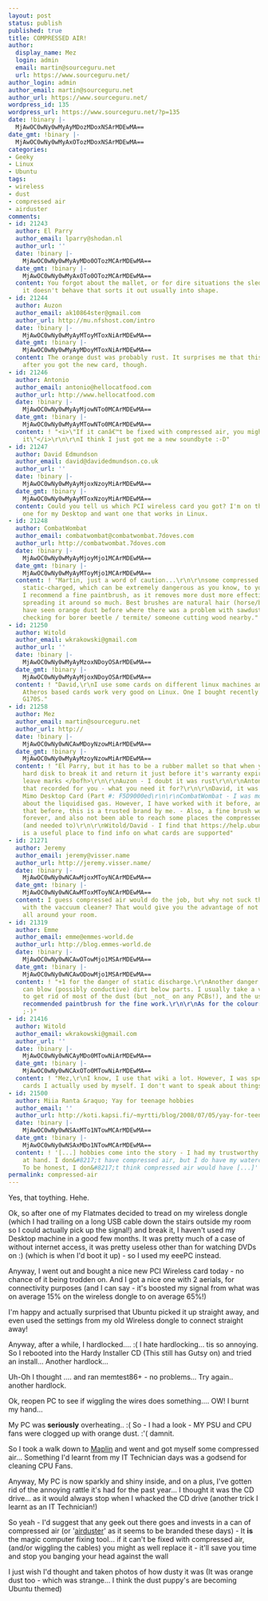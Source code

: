 ```yaml
---
layout: post
status: publish
published: true
title: COMPRESSED AIR!
author:
  display_name: Mez
  login: admin
  email: martin@sourceguru.net
  url: https://www.sourceguru.net/
author_login: admin
author_email: martin@sourceguru.net
author_url: https://www.sourceguru.net/
wordpress_id: 135
wordpress_url: https://www.sourceguru.net/?p=135
date: !binary |-
  MjAwOC0wNy0wMyAyMDozMDoxNSArMDEwMA==
date_gmt: !binary |-
  MjAwOC0wNy0wMyAxOTozMDoxNSArMDEwMA==
categories:
- Geeky
- Linux
- Ubuntu
tags:
- wireless
- dust
- compressed air
- airduster
comments:
- id: 21243
  author: El Parry
  author_email: lparry@shodan.nl
  author_url: ''
  date: !binary |-
    MjAwOC0wNy0wMyAyMDo0OTozMCArMDEwMA==
  date_gmt: !binary |-
    MjAwOC0wNy0wMyAxOTo0OTozMCArMDEwMA==
  content: You forgot about the mallet, or for dire situations the sledgehammer. If
    it doesn't behave that sorts it out usually into shape.
- id: 21244
  author: Auzon
  author_email: ak10864ster@gmail.com
  author_url: http://mu.nfshost.com/intro
  date: !binary |-
    MjAwOC0wNy0wMyAyMToyMToxNiArMDEwMA==
  date_gmt: !binary |-
    MjAwOC0wNy0wMyAyMDoyMToxNiArMDEwMA==
  content: The orange dust was probably rust. It surprises me that this only happened
    after you got the new card, though.
- id: 21246
  author: Antonio
  author_email: antonio@hellocatfood.com
  author_url: http://www.hellocatfood.com
  date: !binary |-
    MjAwOC0wNy0wMyAyMjowNTo0MCArMDEwMA==
  date_gmt: !binary |-
    MjAwOC0wNy0wMyAyMTowNTo0MCArMDEwMA==
  content: ! "<i>\"If it canâ€™t be fixed with compressed air, you might as well replace
    it\"</i>\r\n\r\nI think I just got me a new soundbyte :-D"
- id: 21247
  author: David Edmundson
  author_email: david@davidedmundson.co.uk
  author_url: ''
  date: !binary |-
    MjAwOC0wNy0wMyAyMjoxNzoyMiArMDEwMA==
  date_gmt: !binary |-
    MjAwOC0wNy0wMyAyMToxNzoyMiArMDEwMA==
  content: Could you tell us which PCI wireless card you got? I'm on the lookout for
    one for my Desktop and want one that works in Linux.
- id: 21248
  author: CombatWombat
  author_email: combatwombat@combatwombat.7doves.com
  author_url: http://combatwombat.7doves.com
  date: !binary |-
    MjAwOC0wNy0wMyAyMjoyMjo1MCArMDEwMA==
  date_gmt: !binary |-
    MjAwOC0wNy0wMyAyMToyMjo1MCArMDEwMA==
  content: ! "Martin, just a word of caution...\r\n\r\nsome compressed air is highly
    static-charged, which can be extremely dangerous as you know, to your pc innards.
    I recommend a fine paintbrush, as it removes more dust more effectively, without
    spreading it around so much. Best brushes are natural hair (horse/boar).\r\n\r\nI
    have seen orange dust before where there was a problem with sawdust. So I suggest
    checking for borer beetle / termite/ someone cutting wood nearby."
- id: 21250
  author: Witold
  author_email: wkrakowski@gmail.com
  author_url: ''
  date: !binary |-
    MjAwOC0wNy0wMyAyMzoxNDoyOSArMDEwMA==
  date_gmt: !binary |-
    MjAwOC0wNy0wMyAyMjoxNDoyOSArMDEwMA==
  content: ! "David,\r\nI use some cards on different linux machines and can say that
    Atheros based cards work very good on Linux. One I bought recently is a Zyxel
    G170S."
- id: 21258
  author: Mez
  author_email: martin@sourceguru.net
  author_url: http://
  date: !binary |-
    MjAwOC0wNy0wNCAwMDoyNzowMiArMDEwMA==
  date_gmt: !binary |-
    MjAwOC0wNy0wMyAyMzoyNzowMiArMDEwMA==
  content: ! "El Parry, but it has to be a rubber mallet so that when you whack a
    hard disk to break it and return it just before it's warranty expires, it doesn't
    leave marks </bofh>\r\n\r\nAuzon - I doubt it was rust\r\n\r\nAnton - I'll get
    that recorded for you - what you need it for?\r\n\r\nDavid, it was a Belkin G+
    Mimo Desktop Card (Part #: F5D9000ed\r\n\r\nCombatWombat - I was more worried
    about the liquidised gas. However, I have worked with it before, and have done
    that before, this is a trusted brand by me. - Also, a fine brush would have taken
    forever, and also not been able to reach some places the compressed air could
    (and needed to)\r\n\r\nWitold/David - I find that https://help.ubuntu.com/community/WifiDocs/WirelessCardsSupported
    is a useful place to find info on what cards are supported"
- id: 21271
  author: Jeremy
  author_email: jeremy@visser.name
  author_url: http://jeremy.visser.name/
  date: !binary |-
    MjAwOC0wNy0wNCAwMjoxMToyNCArMDEwMA==
  date_gmt: !binary |-
    MjAwOC0wNy0wNCAwMToxMToyNCArMDEwMA==
  content: I guess compressed air would do the job, but why not suck the dust out
    with the vaccuum cleaner? That would give you the advantage of not blowing dust
    all around your room.
- id: 21319
  author: Emme
  author_email: emme@emmes-world.de
  author_url: http://blog.emmes-world.de
  date: !binary |-
    MjAwOC0wNy0wNCAwOTowMjo1MSArMDEwMA==
  date_gmt: !binary |-
    MjAwOC0wNy0wNCAwODowMjo1MSArMDEwMA==
  content: ! "+1 for the danger of static discharge.\r\nAnother danger is that you
    can blow (possibly conductive) dirt below parts. I usually take a vaccuum cleaner
    to get rid of most of the dust (but _not_ on any PCBs!), and the use the already
    recommended paintbrush for the fine work.\r\n\r\nAs for the colour: Do you smoke?
    ;-)"
- id: 21416
  author: Witold
  author_email: wkrakowski@gmail.com
  author_url: ''
  date: !binary |-
    MjAwOC0wNy0wNCAyMDo0MTowNiArMDEwMA==
  date_gmt: !binary |-
    MjAwOC0wNy0wNCAxOTo0MTowNiArMDEwMA==
  content: ! "Mez,\r\nI know, I use that wiki a lot. However, I was speaking about
    cards I actually used by myself. I don't want to speak about things I didn't use."
- id: 21500
  author: Miia Ranta &raquo; Yay for teenage hobbies
  author_email: ''
  author_url: http://koti.kapsi.fi/~myrtti/blog/2008/07/05/yay-for-teenage-hobbies/
  date: !binary |-
    MjAwOC0wNy0wNSAxMTo1NTowMCArMDEwMA==
  date_gmt: !binary |-
    MjAwOC0wNy0wNSAxMDo1NTowMCArMDEwMA==
  content: ! '[...] hobbies come into the story - I had my trustworthy sobel brushes
    at hand. I don&#8217;t have compressed air, but I do have my watercolour brushes.
    To be honest, I don&#8217;t think compressed air would have [...]'
permalink: compressed-air
---
```

<p>Yes, that toything. Hehe.</p>
<p>Ok, so after one of my Flatmates decided to tread on my wireless dongle (which I had trailing on a long USB cable down the stairs outside my room so I could actually pick up the signal!) and break it, I haven't used my Desktop machine in a good few months. It was pretty much of a case of without internet access, it was pretty useless other than for watching DVDs on :) (which is when I'd boot it up) - so I used my eeePC instead.</p>
<p>Anyway, I went out and bought a nice new PCI Wireless card today - no chance of it being trodden on. And I got a nice one with 2 aerials, for connectivity purposes (and I can say - it's boosted my signal from what was on average 15% on the wireless dongle to on average 65%!)</p>
<p>I'm happy and actually surprised that Ubuntu picked it up straight away, and even used the settings from my old Wireless dongle to connect straight away!</p>
<p>Anyway, after a while, I hardlocked.... :( I hate hardlocking... tis so annoying. So I rebooted into the Hardy Installer CD (This still has Gutsy on) and tried an install... Another hardlock...</p>
<p>Uh-Oh I thought .... and ran memtest86+ - no problems... Try again.. another hardlock.</p>
<p>Ok, reopen PC to see if wiggling the wires does something.... OW! I burnt my hand...</p>
<p>My PC was <strong>seriously</strong> overheating.. :( So - I had a look - MY PSU and CPU fans were clogged up with orange dust. :'( damnit.</p>
<p>So I took a walk down to <a href="http://www.maplin.co.uk/">Maplin</a> and went and got myself some compressed air... Something I'd learnt from my IT Technician days was a godsend for cleaning CPU Fans.</p>
<p>Anyway, My PC is now sparkly and shiny inside, and on a plus, I've gotten rid of the annoying rattle it's had for the past year... I thought it was the CD drive... as it would always stop when I whacked the CD drive (another trick I learnt as an IT Technician!)</p>
<p>So yeah - I'd suggest that any geek out there goes and invests in a can of compressed air (or '<a href="http://www.maplin.co.uk/Module.aspx?ModuleNo=28999&amp;criteria=airduster&amp;doy=3m7">airduster</a>' as it seems to be branded these days) - It <strong>is</strong> the magic computer fixing tool... if it can't be fixed with compressed air, (and/or wiggling the cables) you might as well replace it - it'll save you time and stop you banging your head against the wall</p>
<p>I just wish I'd thought and taken photos of how dusty it was (It was orange dust too - which was strange... I think the dust puppy's are becoming Ubuntu themed)</p>
